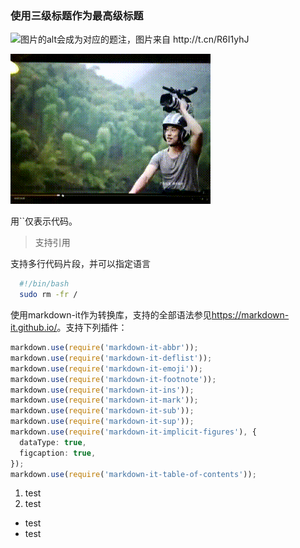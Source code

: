 ### 使用三级标题作为最高级标题

![图片的alt会成为对应的题注，图片来自 http://t.cn/R6I1yhJ ](http://insights.thoughtworkers.org/wp-content/uploads/2017/03/1-excellent-Developer-1024x576.png)

![动图](./demo.gif)

用\`\`仅表示代码。

> 支持引用

支持多行代码片段，并可以指定语言

```bash
  #!/bin/bash
  sudo rm -fr /
```

使用markdown-it作为转换库，支持的全部语法参见<https://markdown-it.github.io/>。支持下列插件：

```typescript
markdown.use(require('markdown-it-abbr'));
markdown.use(require('markdown-it-deflist'));
markdown.use(require('markdown-it-emoji'));
markdown.use(require('markdown-it-footnote'));
markdown.use(require('markdown-it-ins'));
markdown.use(require('markdown-it-mark'));
markdown.use(require('markdown-it-sub'));
markdown.use(require('markdown-it-sup'));
markdown.use(require('markdown-it-implicit-figures'), {
  dataType: true,
  figcaption: true,
});
markdown.use(require('markdown-it-table-of-contents'));
```

1. test
2. test

- test
- test

